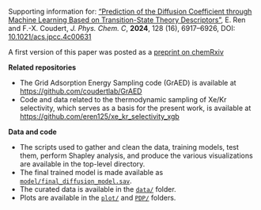 Supporting information for: [“Prediction of the Diffusion Coefficient through Machine Learning Based on Transition-State Theory Descriptors”](https://doi.org/10.1021/acs.jpcc.4c00631), E. Ren and F.-X. Coudert, _J. Phys. Chem. C_, **2024**, 128 (16), 6917–6926, DOI: [10.1021/acs.jpcc.4c00631](https://doi.org/10.1021/acs.jpcc.4c00631)


A first version of this paper was posted as a [preprint on chemRxiv](https://doi.org/10.26434/chemrxiv-2024-h98mf-v2)


**Related repositories**

- The Grid Adsorption Energy Sampling code (GrAED) is available at https://github.com/coudertlab/GrAED
- Code and data related to the thermodynamic sampling of Xe/Kr selectivity, which serves as a basis for the present work, is available at https://github.com/eren125/xe_kr_selectivity_xgb


**Data and code**

- The scripts used to gather and clean the data, training models, test them, perform Shapley analysis, and produce the various visualizations are available in the top-level directory.
- The final trained model is made available as [`model/final_diffusion_model.sav`](model/final_diffusion_model.sav).
- The curated data is available in the [`data/`](data/) folder.
- Plots are available in the [`plot/`](plot/) and [`PDP/`](PDP/) folders.
